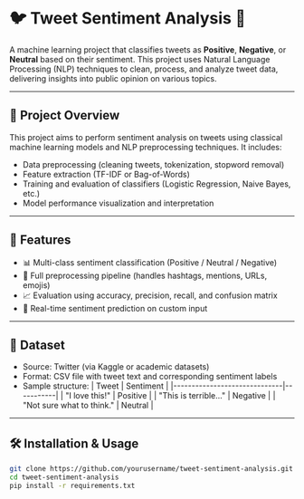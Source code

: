 # 🐦 Tweet Sentiment Analysis 🧠

A machine learning project that classifies tweets as **Positive**, **Negative**, or **Neutral** based on their sentiment. This project uses Natural Language Processing (NLP) techniques to clean, process, and analyze tweet data, delivering insights into public opinion on various topics.

---

## 📌 Project Overview

This project aims to perform sentiment analysis on tweets using classical machine learning models and NLP preprocessing techniques. It includes:

- Data preprocessing (cleaning tweets, tokenization, stopword removal)
- Feature extraction (TF-IDF or Bag-of-Words)
- Training and evaluation of classifiers (Logistic Regression, Naive Bayes, etc.)
- Model performance visualization and interpretation

---

## 🧰 Features

- 📊 Multi-class sentiment classification (Positive / Neutral / Negative)
- 🧹 Full preprocessing pipeline (handles hashtags, mentions, URLs, emojis)
- 📈 Evaluation using accuracy, precision, recall, and confusion matrix
- 💬 Real-time sentiment prediction on custom input

---

## 📁 Dataset

- Source: Twitter (via Kaggle or academic datasets)
- Format: CSV file with tweet text and corresponding sentiment labels
- Sample structure:
  | Tweet                         | Sentiment |
  |------------------------------|-----------|
  | "I love this!"               | Positive  |
  | "This is terrible..."        | Negative  |
  | "Not sure what to think."    | Neutral   |

---

## 🛠️ Installation & Usage

```bash
git clone https://github.com/yourusername/tweet-sentiment-analysis.git
cd tweet-sentiment-analysis
pip install -r requirements.txt
